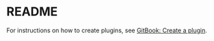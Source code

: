 # README

For instructions on how to create plugins, see [GitBook: Create a plugin](https://github.com/ahle/gitbook/tree/2b81e94a5d9b6af9f9492345bfd1db7e49fd52e8/packages/gitbook-plugin/toolchain.gitbook.com/api/README.md).

